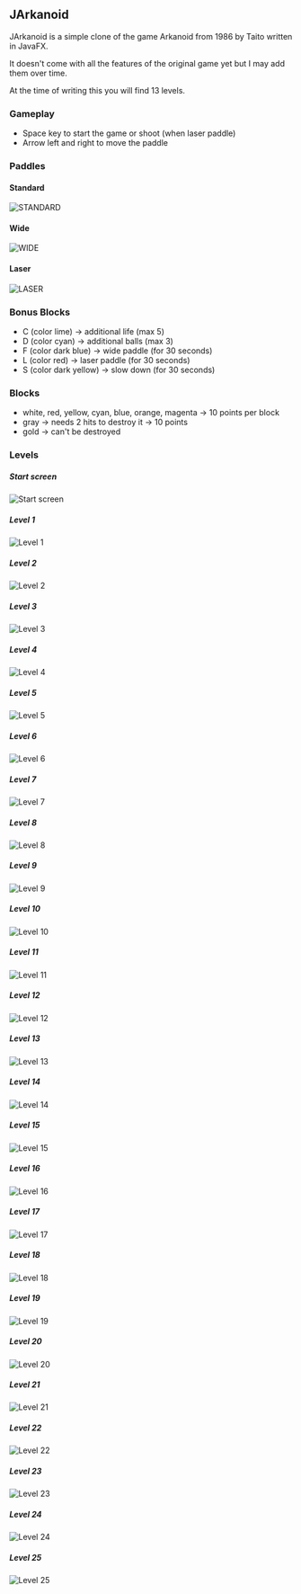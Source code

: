 ## JArkanoid

JArkanoid is a simple clone of the game Arkanoid from 1986 by Taito written in JavaFX.

It doesn't come with all the features of the original game yet but I may add them over time.

At the time of writing this you will find 13 levels.

### Gameplay
- Space key to start the game or shoot (when laser paddle)
- Arrow left and right to move the paddle

### Paddles
#### Standard
![STANDARD](https://github.com/HanSolo/jarkanoid/blob/main/resources/standardPaddle.png?raw=true)

#### Wide
![WIDE](https://github.com/HanSolo/jarkanoid/blob/main/resources/widePaddle.png?raw=true)

#### Laser
![LASER](https://github.com/HanSolo/jarkanoid/blob/main/resources/laserPaddle.png?raw=true)


### Bonus Blocks
- C (color lime)        -> additional life (max 5)
- D (color cyan)        -> additional balls (max 3)
- F (color dark blue)   -> wide paddle (for 30 seconds)
- L (color red)         -> laser paddle (for 30 seconds)
- S (color dark yellow) -> slow down (for 30 seconds)

### Blocks
- white, red, yellow, cyan, blue, orange, magenta -> 10 points per block
- gray -> needs 2 hits to destroy it              -> 10 points
- gold -> can't be destroyed

### Levels

##### Start screen

![Start screen](https://github.com/HanSolo/jarkanoid/blob/main/resources/startscreen.png?raw=true)


##### Level 1

![Level 1](https://github.com/HanSolo/jarkanoid/blob/main/resources/level1.png?raw=true)


##### Level 2

![Level 2](https://github.com/HanSolo/jarkanoid/blob/main/resources/level2.png?raw=true)


##### Level 3

![Level 3](https://github.com/HanSolo/jarkanoid/blob/main/resources/level3.png?raw=true)


##### Level 4

![Level 4](https://github.com/HanSolo/jarkanoid/blob/main/resources/level4.png?raw=true)


##### Level 5

![Level 5](https://github.com/HanSolo/jarkanoid/blob/main/resources/level5.png?raw=true)


##### Level 6

![Level 6](https://github.com/HanSolo/jarkanoid/blob/main/resources/level6.png?raw=true)


##### Level 7

![Level 7](https://github.com/HanSolo/jarkanoid/blob/main/resources/level7.png?raw=true)


##### Level 8

![Level 8](https://github.com/HanSolo/jarkanoid/blob/main/resources/level8.png?raw=true)


##### Level 9

![Level 9](https://github.com/HanSolo/jarkanoid/blob/main/resources/level9.png?raw=true)


##### Level 10

![Level 10](https://github.com/HanSolo/jarkanoid/blob/main/resources/level10.png?raw=true)


##### Level 11

![Level 11](https://github.com/HanSolo/jarkanoid/blob/main/resources/level11.png?raw=true)


##### Level 12

![Level 12](https://github.com/HanSolo/jarkanoid/blob/main/resources/level12.png?raw=true)


##### Level 13

![Level 13](https://github.com/HanSolo/jarkanoid/blob/main/resources/level13.png?raw=true)


##### Level 14

![Level 14](https://github.com/HanSolo/jarkanoid/blob/main/resources/level14.png?raw=true)


##### Level 15

![Level 15](https://github.com/HanSolo/jarkanoid/blob/main/resources/level15.png?raw=true)


##### Level 16

![Level 16](https://github.com/HanSolo/jarkanoid/blob/main/resources/level16.png?raw=true)


##### Level 17

![Level 17](https://github.com/HanSolo/jarkanoid/blob/main/resources/level17.png?raw=true)


##### Level 18

![Level 18](https://github.com/HanSolo/jarkanoid/blob/main/resources/level18.png?raw=true)


##### Level 19

![Level 19](https://github.com/HanSolo/jarkanoid/blob/main/resources/level19.png?raw=true)


##### Level 20

![Level 20](https://github.com/HanSolo/jarkanoid/blob/main/resources/level20.png?raw=true)


##### Level 21

![Level 21](https://github.com/HanSolo/jarkanoid/blob/main/resources/level21.png?raw=true)


##### Level 22

![Level 22](https://github.com/HanSolo/jarkanoid/blob/main/resources/level22.png?raw=true)


##### Level 23

![Level 23](https://github.com/HanSolo/jarkanoid/blob/main/resources/level23.png?raw=true)


##### Level 24

![Level 24](https://github.com/HanSolo/jarkanoid/blob/main/resources/level24.png?raw=true)


##### Level 25

![Level 25](https://github.com/HanSolo/jarkanoid/blob/main/resources/level25.png?raw=true)
